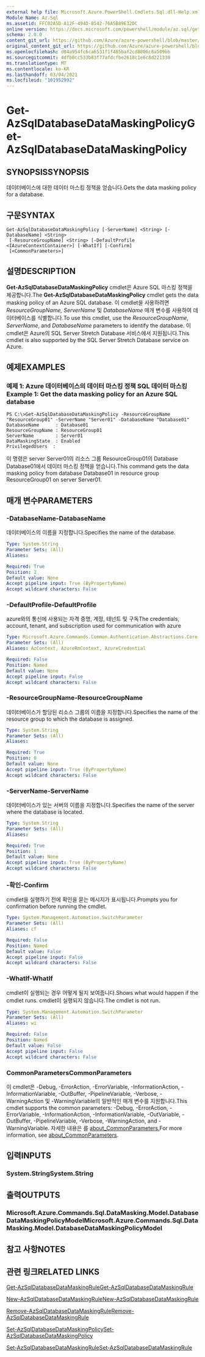 ```yaml
---
external help file: Microsoft.Azure.PowerShell.Cmdlets.Sql.dll-Help.xml
Module Name: Az.Sql
ms.assetid: FFC02A5D-A12F-494D-8542-76A5B89E32DC
online version: https://docs.microsoft.com/powershell/module/az.sql/get-azsqldatabasedatamaskingpolicy
schema: 2.0.0
content_git_url: https://github.com/Azure/azure-powershell/blob/master/src/Sql/Sql/help/Get-AzSqlDatabaseDataMaskingPolicy.md
original_content_git_url: https://github.com/Azure/azure-powershell/blob/master/src/Sql/Sql/help/Get-AzSqlDatabaseDataMaskingPolicy.md
ms.openlocfilehash: d84a954fc6ca6531f1f485baf2cd8006c8a509bb
ms.sourcegitcommit: 4dfb0cc533b83f77afdcfbe2618c1e6c8d221330
ms.translationtype: MT
ms.contentlocale: ko-KR
ms.lasthandoff: 03/04/2021
ms.locfileid: "101952992"
---
```

# <span data-ttu-id="10d6e-101">Get-AzSqlDatabaseDataMaskingPolicy</span><span class="sxs-lookup"><span data-stu-id="10d6e-101">Get-AzSqlDatabaseDataMaskingPolicy</span></span>

## <span data-ttu-id="10d6e-102">SYNOPSIS</span><span class="sxs-lookup"><span data-stu-id="10d6e-102">SYNOPSIS</span></span>
<span data-ttu-id="10d6e-103">데이터베이스에 대한 데이터 마스킹 정책을 얻습니다.</span><span class="sxs-lookup"><span data-stu-id="10d6e-103">Gets the data masking policy for a database.</span></span>

## <span data-ttu-id="10d6e-104">구문</span><span class="sxs-lookup"><span data-stu-id="10d6e-104">SYNTAX</span></span>

```
Get-AzSqlDatabaseDataMaskingPolicy [-ServerName] <String> [-DatabaseName] <String>
 [-ResourceGroupName] <String> [-DefaultProfile <IAzureContextContainer>] [-WhatIf] [-Confirm]
 [<CommonParameters>]
```

## <span data-ttu-id="10d6e-105">설명</span><span class="sxs-lookup"><span data-stu-id="10d6e-105">DESCRIPTION</span></span>
<span data-ttu-id="10d6e-106">**Get-AzSqlDatabaseDataMaskingPolicy** cmdlet은 Azure SQL 마스킹 정책을 제공합니다.</span><span class="sxs-lookup"><span data-stu-id="10d6e-106">The **Get-AzSqlDatabaseDataMaskingPolicy** cmdlet gets the data masking policy of an Azure SQL database.</span></span>
<span data-ttu-id="10d6e-107">이 cmdlet을 사용하려면 *ResourceGroupName,* *ServerName* 및 *DatabaseName* 매개 변수를 사용하여 데이터베이스를 식별합니다.</span><span class="sxs-lookup"><span data-stu-id="10d6e-107">To use this cmdlet, use the *ResourceGroupName*, *ServerName*, and *DatabaseName* parameters to identify the database.</span></span>
<span data-ttu-id="10d6e-108">이 cmdlet은 Azure의 SQL Server Stretch Database 서비스에서 지원됩니다.</span><span class="sxs-lookup"><span data-stu-id="10d6e-108">This cmdlet is also supported by the SQL Server Stretch Database service on Azure.</span></span>

## <span data-ttu-id="10d6e-109">예제</span><span class="sxs-lookup"><span data-stu-id="10d6e-109">EXAMPLES</span></span>

### <span data-ttu-id="10d6e-110">예제 1: Azure 데이터베이스의 데이터 마스킹 정책 SQL 데이터 마스킹</span><span class="sxs-lookup"><span data-stu-id="10d6e-110">Example 1: Get the data masking policy for an Azure SQL database</span></span>
```
PS C:\>Get-AzSqlDatabaseDataMaskingPolicy -ResourceGroupName "ResourceGroup01" -ServerName "Server01" -DatabaseName "Database01"
DatabaseName      : Database01
ResourceGroupName : ResourceGroup01
ServerName        : Server01
DataMaskingState  : Enabled
PrivilegedUsers  :
```

<span data-ttu-id="10d6e-111">이 명령은 server Server01의 리소스 그룹 ResourceGroup01의 Database Database01에서 데이터 마스킹 정책을 얻습니다.</span><span class="sxs-lookup"><span data-stu-id="10d6e-111">This command gets the data masking policy from database Database01 in resource group ResourceGroup01 on server Server01.</span></span>

## <span data-ttu-id="10d6e-112">매개 변수</span><span class="sxs-lookup"><span data-stu-id="10d6e-112">PARAMETERS</span></span>

### <span data-ttu-id="10d6e-113">-DatabaseName</span><span class="sxs-lookup"><span data-stu-id="10d6e-113">-DatabaseName</span></span>
<span data-ttu-id="10d6e-114">데이터베이스의 이름을 지정합니다.</span><span class="sxs-lookup"><span data-stu-id="10d6e-114">Specifies the name of the database.</span></span>

```yaml
Type: System.String
Parameter Sets: (All)
Aliases:

Required: True
Position: 2
Default value: None
Accept pipeline input: True (ByPropertyName)
Accept wildcard characters: False
```

### <span data-ttu-id="10d6e-115">-DefaultProfile</span><span class="sxs-lookup"><span data-stu-id="10d6e-115">-DefaultProfile</span></span>
<span data-ttu-id="10d6e-116">azure와의 통신에 사용되는 자격 증명, 계정, 테넌트 및 구독</span><span class="sxs-lookup"><span data-stu-id="10d6e-116">The credentials, account, tenant, and subscription used for communication with azure</span></span>

```yaml
Type: Microsoft.Azure.Commands.Common.Authentication.Abstractions.Core.IAzureContextContainer
Parameter Sets: (All)
Aliases: AzContext, AzureRmContext, AzureCredential

Required: False
Position: Named
Default value: None
Accept pipeline input: False
Accept wildcard characters: False
```

### <span data-ttu-id="10d6e-117">-ResourceGroupName</span><span class="sxs-lookup"><span data-stu-id="10d6e-117">-ResourceGroupName</span></span>
<span data-ttu-id="10d6e-118">데이터베이스가 할당된 리소스 그룹의 이름을 지정합니다.</span><span class="sxs-lookup"><span data-stu-id="10d6e-118">Specifies the name of the resource group to which the database is assigned.</span></span>

```yaml
Type: System.String
Parameter Sets: (All)
Aliases:

Required: True
Position: 0
Default value: None
Accept pipeline input: True (ByPropertyName)
Accept wildcard characters: False
```

### <span data-ttu-id="10d6e-119">-ServerName</span><span class="sxs-lookup"><span data-stu-id="10d6e-119">-ServerName</span></span>
<span data-ttu-id="10d6e-120">데이터베이스가 있는 서버의 이름을 지정합니다.</span><span class="sxs-lookup"><span data-stu-id="10d6e-120">Specifies the name of the server where the database is located.</span></span>

```yaml
Type: System.String
Parameter Sets: (All)
Aliases:

Required: True
Position: 1
Default value: None
Accept pipeline input: True (ByPropertyName)
Accept wildcard characters: False
```

### <span data-ttu-id="10d6e-121">-확인</span><span class="sxs-lookup"><span data-stu-id="10d6e-121">-Confirm</span></span>
<span data-ttu-id="10d6e-122">cmdlet을 실행하기 전에 확인을 묻는 메시지가 표시됩니다.</span><span class="sxs-lookup"><span data-stu-id="10d6e-122">Prompts you for confirmation before running the cmdlet.</span></span>

```yaml
Type: System.Management.Automation.SwitchParameter
Parameter Sets: (All)
Aliases: cf

Required: False
Position: Named
Default value: False
Accept pipeline input: False
Accept wildcard characters: False
```

### <span data-ttu-id="10d6e-123">-WhatIf</span><span class="sxs-lookup"><span data-stu-id="10d6e-123">-WhatIf</span></span>
<span data-ttu-id="10d6e-124">cmdlet이 실행되는 경우 어떻게 될지 보여줍니다.</span><span class="sxs-lookup"><span data-stu-id="10d6e-124">Shows what would happen if the cmdlet runs.</span></span>
<span data-ttu-id="10d6e-125">cmdlet이 실행되지 않습니다.</span><span class="sxs-lookup"><span data-stu-id="10d6e-125">The cmdlet is not run.</span></span>

```yaml
Type: System.Management.Automation.SwitchParameter
Parameter Sets: (All)
Aliases: wi

Required: False
Position: Named
Default value: False
Accept pipeline input: False
Accept wildcard characters: False
```

### <span data-ttu-id="10d6e-126">CommonParameters</span><span class="sxs-lookup"><span data-stu-id="10d6e-126">CommonParameters</span></span>
<span data-ttu-id="10d6e-127">이 cmdlet은 -Debug, -ErrorAction, -ErrorVariable, -InformationAction, -InformationVariable, -OutBuffer, -PipelineVariable, -Verbose, -WarningAction 및 -WarningVariable의 일반적인 매개 변수를 지원합니다.</span><span class="sxs-lookup"><span data-stu-id="10d6e-127">This cmdlet supports the common parameters: -Debug, -ErrorAction, -ErrorVariable, -InformationAction, -InformationVariable, -OutVariable, -OutBuffer, -PipelineVariable, -Verbose, -WarningAction, and -WarningVariable.</span></span> <span data-ttu-id="10d6e-128">자세한 내용은 를 [about_CommonParameters.](http://go.microsoft.com/fwlink/?LinkID=113216)</span><span class="sxs-lookup"><span data-stu-id="10d6e-128">For more information, see [about_CommonParameters](http://go.microsoft.com/fwlink/?LinkID=113216).</span></span>

## <span data-ttu-id="10d6e-129">입력</span><span class="sxs-lookup"><span data-stu-id="10d6e-129">INPUTS</span></span>

### <span data-ttu-id="10d6e-130">System.String</span><span class="sxs-lookup"><span data-stu-id="10d6e-130">System.String</span></span>

## <span data-ttu-id="10d6e-131">출력</span><span class="sxs-lookup"><span data-stu-id="10d6e-131">OUTPUTS</span></span>

### <span data-ttu-id="10d6e-132">Microsoft.Azure.Commands.Sql.DataMasking.Model.DatabaseDataMaskingPolicyModel</span><span class="sxs-lookup"><span data-stu-id="10d6e-132">Microsoft.Azure.Commands.Sql.DataMasking.Model.DatabaseDataMaskingPolicyModel</span></span>

## <span data-ttu-id="10d6e-133">참고 사항</span><span class="sxs-lookup"><span data-stu-id="10d6e-133">NOTES</span></span>

## <span data-ttu-id="10d6e-134">관련 링크</span><span class="sxs-lookup"><span data-stu-id="10d6e-134">RELATED LINKS</span></span>

[<span data-ttu-id="10d6e-135">Get-AzSqlDatabaseDataMaskingRule</span><span class="sxs-lookup"><span data-stu-id="10d6e-135">Get-AzSqlDatabaseDataMaskingRule</span></span>](./Get-AzSqlDatabaseDataMaskingRule.md)

[<span data-ttu-id="10d6e-136">New-AzSqlDatabaseDataMaskingRule</span><span class="sxs-lookup"><span data-stu-id="10d6e-136">New-AzSqlDatabaseDataMaskingRule</span></span>](./New-AzSqlDatabaseDataMaskingRule.md)

[<span data-ttu-id="10d6e-137">Remove-AzSqlDatabaseDataMaskingRule</span><span class="sxs-lookup"><span data-stu-id="10d6e-137">Remove-AzSqlDatabaseDataMaskingRule</span></span>](./Remove-AzSqlDatabaseDataMaskingRule.md)

[<span data-ttu-id="10d6e-138">Set-AzSqlDatabaseDataMaskingPolicy</span><span class="sxs-lookup"><span data-stu-id="10d6e-138">Set-AzSqlDatabaseDataMaskingPolicy</span></span>](./Set-AzSqlDatabaseDataMaskingPolicy.md)

[<span data-ttu-id="10d6e-139">Set-AzSqlDatabaseDataMaskingRule</span><span class="sxs-lookup"><span data-stu-id="10d6e-139">Set-AzSqlDatabaseDataMaskingRule</span></span>](./Set-AzSqlDatabaseDataMaskingRule.md)


